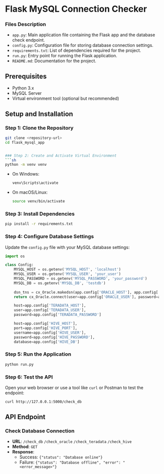 # Flask MySQL Connection Checker


### Files Description
- `app.py`: Main application file containing the Flask app and the database check endpoint.
- `config.py`: Configuration file for storing database connection settings.
- `requirements.txt`: List of dependencies required for the project.
- `run.py`: Entry point for running the Flask application.
- `README.md`: Documentation for the project.

## Prerequisites

- Python 3.x
- MySQL Server
- Virtual environment tool (optional but recommended)

## Setup and Installation

### Step 1: Clone the Repository
```sh
git clone <repository-url>
cd flask_mysql_app


### Step 2: Create and Activate Virtual Environment
```sh
python -m venv venv
```
- On Windows:
  ```sh
  venv\Scripts\activate
  ```
- On macOS/Linux:
  ```sh
  source venv/bin/activate
  ```

### Step 3: Install Dependencies
```sh
pip install -r requirements.txt
```

### Step 4: Configure Database Settings
Update the `config.py` file with your MySQL database settings:
```python
import os

class Config:
    MYSQL_HOST = os.getenv('MYSQL_HOST', 'localhost')
    MYSQL_USER = os.getenv('MYSQL_USER', 'your_user')
    MYSQL_PASSWORD = os.getenv('MYSQL_PASSWORD', 'your_password')
    MYSQL_DB = os.getenv('MYSQL_DB', 'testdb')
    
    dsn_tns = cx_Oracle.makedsn(app.config['ORACLE_HOST'], app.config['ORACLE_PORT'], service_name=app.config['ORACLE_DB'])
    return cx_Oracle.connect(user=app.config['ORACLE_USER'], password=app.config['ORACLE_PASSWORD'], dsn=dsn_tns)

    host=app.config['TERADATA_HOST'],
    user=app.config['TERADATA_USER'],
    password=app.config['TERADATA_PASSWORD']

    host=app.config['HIVE_HOST'],
    port=app.config['HIVE_PORT'],
    username=app.config['HIVE_USER'],
    password=app.config['HIVE_PASSWORD'],
    database=app.config['HIVE_DB']
```

### Step 5: Run the Application
```sh
python run.py
```

### Step 6: Test the API
Open your web browser or use a tool like `curl` or Postman to test the endpoint:
```sh
curl http://127.0.0.1:5000/check_db
```

## API Endpoint

### Check Database Connection
- **URL**: `/check_db` `/check_oracle` `/check_teradata` `/check_hive`
- **Method**: `GET`
- **Response**:
  - Success: `{"status": "Database online"}`
  - Failure: `{"status": "Database offline", "error": "<error_message>"}`
